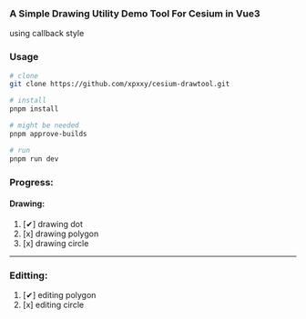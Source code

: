 ### A Simple Drawing Utility Demo Tool For Cesium in Vue3

using callback style


### Usage 

```bash
# clone
git clone https://github.com/xpxxy/cesium-drawtool.git  

# install
pnpm install

# might be needed
pnpm approve-builds

# run
pnpm run dev
```

### Progress:

#### Drawing: 
1. [✔] drawing dot
2. [x] drawing polygon
3. [x] drawing circle  
---
### Editting:

1. [✔] editing polygon
2. [x] editing circle

